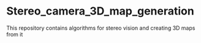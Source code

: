 # Stereo_camera_3D_map_generation
This repository contains algorithms for stereo vision and creating 3D maps from it  

